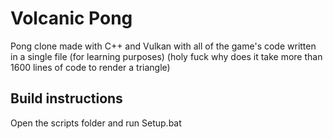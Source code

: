 # Volcanic Pong

Pong clone made with C++ and Vulkan with all of the game's code written in a single file (for learning purposes) (holy fuck why does it take more than 1600 lines of code to render a triangle)

## Build instructions

Open the scripts folder and run Setup.bat